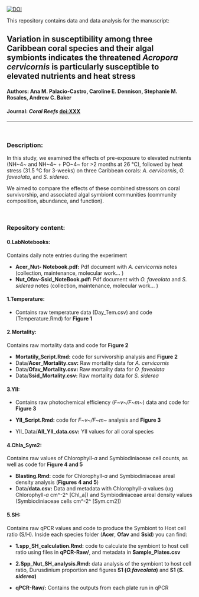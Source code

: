 [![DOI](https://zenodo.org/badge/323421269.svg)](https://zenodo.org/badge/latestdoi/323421269)


This repository contains data and data analysis for the manuscript:

## Variation in susceptibility among three Caribbean coral species and their algal symbionts indicates the threatened *Acropora cervicornis* is particularly susceptible to elevated nutrients and heat stress
#### Authors: Ana M. Palacio-Castro, Caroline E. Dennison, Stephanie M. Rosales, Andrew C. Baker

#### Journal: _Coral Reefs_ [doi:XXX](http://dx.doi.org/XXX)  

-----
</br>

### Description:

In this study, we examined the effects of pre-exposure to elevated nutrients (NH~4~ and NH~4~ + PO~4~ for >2 months at 26 °C), followed by heat stress (31.5 °C for 3-weeks) on three Caribbean corals: *A. cervicornis*, *O. faveolata*, and *S. siderea*. 

We aimed to compare the effects of these combined stressors on coral survivorship, and associated algal symbiont communities (community composition, abundance, and function). 

</br>

### Repository content:

#### 0.LabNotebooks:

Contains daily note entries during the experiment

* **Acer_Nut- Notebook.pdf:** Pdf document with *A. cervicornis* notes (collection, maintenance, molecular work... )
* **Nut_Ofav-Ssid_NoteBook.pdf:** Pdf document with *O. faveolata* and *S. siderea* notes (collection, maintenance, molecular work... )


#### 1.Temperature:
* Contains raw temperature data (Day_Tem.csv) and code (Temperature.Rmd) for **Figure 1**

#### 2.Mortality:

Contains raw mortality data and code for **Figure 2**

* **Mortatily_Script.Rmd:** code for survivorship analysis and **Figure 2**
* Data/**Acer_Mortality.csv:** Raw mortality data for *A. cervicornis*
* Data/**Ofav_Mortality.csv:** Raw mortality data for *O. faveolata*
* Data/**Ssid_Mortality.csv:** Raw mortality data for *S. siderea*

#### 3.YII:
* Contains raw photochemical efficiency (*F~v~/F~m~*) data and code for **Figure 3**

* **YII_Script.Rmd:** code for *F~v~/F~m~* analysis and **Figure 3**

* YII_Data/**All_YII_data.csv:** YII values for all coral species


#### 4.Chla_Sym2:

Contains raw values of Chlorophyll-*a* and Symbiodiniaceae cell counts, as well as  code for **Figure 4 and 5**

* **Blasting.Rmd:** code for Chlorophyll-*a* and Symbiodiniaceae areal density analysis (**Figures 4 and 5**)
* Data/**data.csv:** Data and metadata with Chlorophyll-*a* values (ug Chlorophyll-*a*  cm^-2^ [Chl_a]) and  Symbiodiniaceae areal density values (Symbiodiniaceae cells  cm^-2^ [Sym.cm2])


#### 5.SH:

Contains raw qPCR values and code to produce the Symbiont to Host cell ratio (S/H). Inside each species folder (**Acer**, **Ofav** and **Ssid**) you can find:

* **1.spp_SH_calculation.Rmd:** code to calculate the symbiont to host cell ratio using files in **qPCR-Raw/**, and metadata in **Sample_Plates.csv**

* **2.Spp_Nut_SH_analysis.Rmd:** data analysis of the symbiont to host cell ratio, Durusdinium proportion and figures **S1 (*O.faveolata*)** and **S1 (*S. siderea*)**

* **qPCR-Raw/:** Contains the outputs from each plate run in qPCR

</br>

